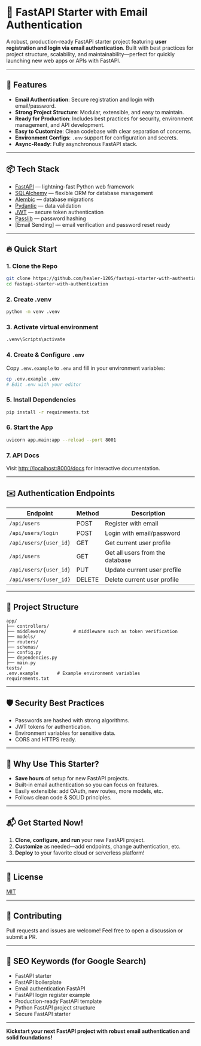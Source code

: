 # 🚀 FastAPI Starter with Email Authentication

A robust, production-ready FastAPI starter project featuring **user registration and login via email authentication**. Built with best practices for project structure, scalability, and maintainability—perfect for quickly launching new web apps or APIs with FastAPI.

---

## 🌟 Features

- **Email Authentication**: Secure registration and login with email/password.
- **Strong Project Structure**: Modular, extensible, and easy to maintain.
- **Ready for Production**: Includes best practices for security, environment management, and API development.
- **Easy to Customize**: Clean codebase with clear separation of concerns.
- **Environment Configs**: `.env` support for configuration and secrets.
- **Async-Ready**: Fully asynchronous FastAPI stack.

---

## 📦 Tech Stack

- [FastAPI](https://fastapi.tiangolo.com/) — lightning-fast Python web framework
- [SQLAlchemy](https://www.sqlalchemy.org/) — flexible ORM for database management
- [Alembic](https://alembic.sqlalchemy.org/) — database migrations
- [Pydantic](https://docs.pydantic.dev/) — data validation
- [JWT](https://jwt.io/) — secure token authentication
- [Passlib](https://passlib.readthedocs.io/) — password hashing
- [Email Sending] — email verification and password reset ready

---

## 🔥 Quick Start

### 1. Clone the Repo

```bash
git clone https://github.com/healer-1205/fastapi-starter-with-authentication.git
cd fastapi-starter-with-authentication
```

### 2. Create .venv

```bash
python -m venv .venv
```

### 3. Activate virtual environment

```bash
.venv\Scripts\activate
```

### 4. Create & Configure `.env`

Copy `.env.example` to `.env` and fill in your environment variables:

```bash
cp .env.example .env
# Edit .env with your editor
```

### 5. Install Dependencies

```bash
pip install -r requirements.txt
```

### 6. Start the App

```bash
uvicorn app.main:app --reload --port 8001
```

### 7. API Docs

Visit [http://localhost:8000/docs](http://localhost:8000/docs) for interactive documentation.

---

## ✉️ Authentication Endpoints

| Endpoint                 | Method | Description                |
|--------------------------|--------|---------------------------------|
| `/api/users`             | POST   | Register with email             |
| `/api/users/login`       | POST   | Login with email/password       |
| `/api/users/{user_id}`   | GET    | Get current user profile        |
| `/api/users`             | GET    | Get all users from the database |
| `/api/users/{user_id}`   | PUT    | Update current user profile     |
| `/api/users/{user_id}`   | DELETE | Delete current user profile     |

---

## 📁 Project Structure

```
app/
├── controllers/           
├── middleware/          # middleware such as token verification
├── models/            
├── routers/       
├── schemas/       
├── config.py      
├── dependencies.py
├── main.py        
tests/             
.env.example       # Example environment variables
requirements.txt
```

---

## 🛡️ Security Best Practices

- Passwords are hashed with strong algorithms.
- JWT tokens for authentication.
- Environment variables for sensitive data.
- CORS and HTTPS ready.

---

## 🎯 Why Use This Starter?

- **Save hours** of setup for new FastAPI projects.
- Built-in email authentication so you can focus on features.
- Easily extensible: add OAuth, new routes, more models, etc.
- Follows clean code & SOLID principles.

---

## 📬 Get Started Now!

1. **Clone, configure, and run** your new FastAPI project.
2. **Customize** as needed—add endpoints, change authentication, etc.
3. **Deploy** to your favorite cloud or serverless platform!

---

## 📝 License

[MIT](LICENSE)

---

## 🤝 Contributing

Pull requests and issues are welcome! Feel free to open a discussion or submit a PR.

---

## 🔎 SEO Keywords (for Google Search)

- FastAPI starter
- FastAPI boilerplate
- Email authentication FastAPI
- FastAPI login register example
- Production-ready FastAPI template
- Python FastAPI project structure
- Secure FastAPI starter

---

**Kickstart your next FastAPI project with robust email authentication and solid foundations!**
